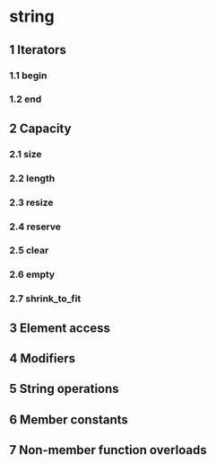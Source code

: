 # string

## 1 Iterators
### 1.1 begin
### 1.2 end

## 2 Capacity
### 2.1 size
### 2.2 length
### 2.3 resize
### 2.4 reserve
### 2.5 clear
### 2.6 empty
### 2.7 shrink_to_fit

## 3 Element access
## 4 Modifiers
## 5 String operations
## 6 Member constants
## 7 Non-member function overloads